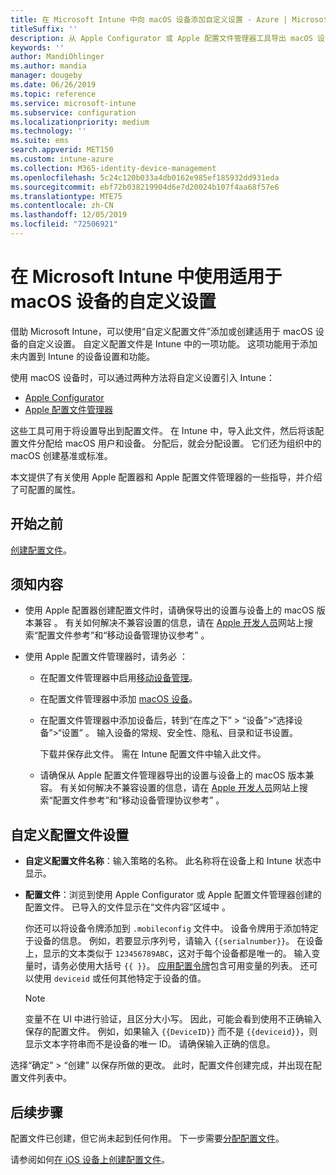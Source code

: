 ```yaml
---
title: 在 Microsoft Intune 中向 macOS 设备添加自定义设置 - Azure | Microsoft Docs
titleSuffix: ''
description: 从 Apple Configurator 或 Apple 配置文件管理器工具导出 macOS 设置，然后将这些设置导入 Microsoft Intune。 这些设置可以创建、使用和控制 macOS 设备上的自定义设置和功能。 之后，可以将此自定义配置文件分配或分发到组织中的 macOS 设备，以创建基线或标准。
keywords: ''
author: MandiOhlinger
ms.author: mandia
manager: dougeby
ms.date: 06/26/2019
ms.topic: reference
ms.service: microsoft-intune
ms.subservice: configuration
ms.localizationpriority: medium
ms.technology: ''
ms.suite: ems
search.appverid: MET150
ms.custom: intune-azure
ms.collection: M365-identity-device-management
ms.openlocfilehash: 5c24c120b033a4db0162e985ef185932dd931eda
ms.sourcegitcommit: ebf72b038219904d6e7d20024b107f4aa68f57e6
ms.translationtype: MTE75
ms.contentlocale: zh-CN
ms.lasthandoff: 12/05/2019
ms.locfileid: "72506921"
---
```

# <a name="use-custom-settings-for-macos-devices-in-microsoft-intune"></a>在 Microsoft Intune 中使用适用于 macOS 设备的自定义设置

借助 Microsoft Intune，可以使用“自定义配置文件”添加或创建适用于 macOS 设备的自定义设置。 自定义配置文件是 Intune 中的一项功能。 这项功能用于添加未内置到 Intune 的设备设置和功能。

使用 macOS 设备时，可以通过两种方法将自定义设置引入 Intune：

- [Apple Configurator](https://itunes.apple.com/app/apple-configurator-2/id1037126344?mt=12)
- [Apple 配置文件管理器](https://support.apple.com/profile-manager)

这些工具可用于将设置导出到配置文件。 在 Intune 中，导入此文件，然后将该配置文件分配给 macOS 用户和设备。 分配后，就会分配设置。 它们还为组织中的 macOS 创建基准或标准。

本文提供了有关使用 Apple 配置器和 Apple 配置文件管理器的一些指导，并介绍了可配置的属性。

## <a name="before-you-begin"></a>开始之前

[创建配置文件](device-profile-create.md)。

## <a name="what-you-need-to-know"></a>须知内容

- 使用 Apple 配置器创建配置文件时，请确保导出的设置与设备上的 macOS 版本兼容  。 有关如何解决不兼容设置的信息，请在 [Apple 开发人员](https://developer.apple.com/)网站上搜索“配置文件参考”和“移动设备管理协议参考”   。

- 使用 Apple 配置文件管理器时，请务必  ：

  - 在配置文件管理器中启用[移动设备管理](https://help.apple.com/serverapp/mac/5.7/#/apd05B9B761-D390-4A75-9251-E9AD29A61D0C)。
  - 在配置文件管理器中添加 [macOS 设备](https://help.apple.com/profilemanager/mac/5.7/#/pm9onzap1984)。
  - 在配置文件管理器中添加设备后，转到“在库之下” > “设备”>“选择设备”>“设置”    。 输入设备的常规、安全性、隐私、目录和证书设置。

    下载并保存此文件。 需在 Intune 配置文件中输入此文件。 

  - 请确保从 Apple 配置文件管理器导出的设置与设备上的 macOS 版本兼容。 有关如何解决不兼容设置的信息，请在 [Apple 开发人员](https://developer.apple.com/)网站上搜索“配置文件参考”和“移动设备管理协议参考”   。

## <a name="custom-configuration-profile-settings"></a>自定义配置文件设置

- **自定义配置文件名称**：输入策略的名称。 此名称将在设备上和 Intune 状态中显示。
- **配置文件**：浏览到使用 Apple Configurator 或 Apple 配置文件管理器创建的配置文件。 已导入的文件显示在“文件内容”区域中  。

  你还可以将设备令牌添加到 `.mobileconfig` 文件中。 设备令牌用于添加特定于设备的信息。 例如，若要显示序列号，请输入 `{{serialnumber}}`。 在设备上，显示的文本类似于 `123456789ABC`，这对于每个设备都是唯一的。 输入变量时，请务必使用大括号 `{{ }}`。 [应用配置令牌](../apps/app-configuration-policies-use-ios.md#tokens-used-in-the-property-list)包含可用变量的列表。 还可以使用 `deviceid` 或任何其他特定于设备的值。

  > [!NOTE]
  > 变量不在 UI 中进行验证，且区分大小写。 因此，可能会看到使用不正确输入保存的配置文件。 例如，如果输入 `{{DeviceID}}` 而不是 `{{deviceid}}`，则显示文本字符串而不是设备的唯一 ID。 请确保输入正确的信息。

选择“确定”   > “创建”  以保存所做的更改。 此时，配置文件创建完成，并出现在配置文件列表中。

## <a name="next-steps"></a>后续步骤

配置文件已创建，但它尚未起到任何作用。 下一步需要[分配配置文件](device-profile-assign.md)。

请参阅如何[在 iOS 设备上创建配置文件](../custom-settings-ios.md)。
